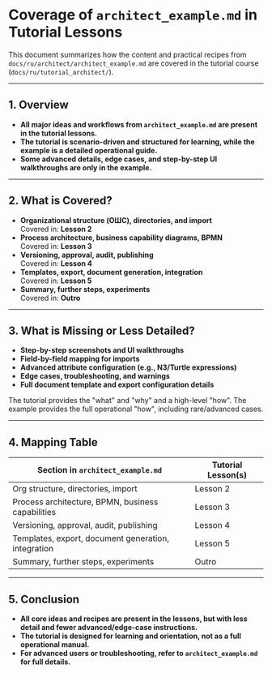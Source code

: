 # Coverage of `architect_example.md` in Tutorial Lessons

This document summarizes how the content and practical recipes from `docs/ru/architect/architect_example.md` are covered in the tutorial course (`docs/ru/tutorial_architect/`).

---

## 1. Overview

- **All major ideas and workflows from `architect_example.md` are present in the tutorial lessons.**
- **The tutorial is scenario-driven and structured for learning, while the example is a detailed operational guide.**
- **Some advanced details, edge cases, and step-by-step UI walkthroughs are only in the example.**

---

## 2. What is Covered?

- **Organizational structure (ОШС), directories, and import**  
  Covered in: **Lesson 2**
- **Process architecture, business capability diagrams, BPMN**  
  Covered in: **Lesson 3**
- **Versioning, approval, audit, publishing**  
  Covered in: **Lesson 4**
- **Templates, export, document generation, integration**  
  Covered in: **Lesson 5**
- **Summary, further steps, experiments**  
  Covered in: **Outro**

---

## 3. What is Missing or Less Detailed?

- **Step-by-step screenshots and UI walkthroughs**
- **Field-by-field mapping for imports**
- **Advanced attribute configuration (e.g., N3/Turtle expressions)**
- **Edge cases, troubleshooting, and warnings**
- **Full document template and export configuration details**

The tutorial provides the "what" and "why" and a high-level "how". The example provides the full operational "how", including rare/advanced cases.

---

## 4. Mapping Table

| Section in `architect_example.md`                      | Tutorial Lesson(s)         |
|--------------------------------------------------------|---------------------------|
| Org structure, directories, import                     | Lesson 2                  |
| Process architecture, BPMN, business capabilities      | Lesson 3                  |
| Versioning, approval, audit, publishing                | Lesson 4                  |
| Templates, export, document generation, integration    | Lesson 5                  |
| Summary, further steps, experiments                    | Outro                     |

---

## 5. Conclusion

- **All core ideas and recipes are present in the lessons, but with less detail and fewer advanced/edge-case instructions.**
- **The tutorial is designed for learning and orientation, not as a full operational manual.**
- **For advanced users or troubleshooting, refer to `architect_example.md` for full details.** 